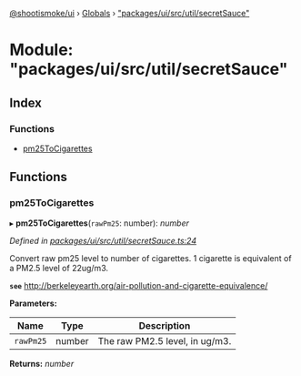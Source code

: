 [@shootismoke/ui](../README.md) › [Globals](../globals.md) › ["packages/ui/src/util/secretSauce"](_packages_ui_src_util_secretsauce_.md)

# Module: "packages/ui/src/util/secretSauce"

## Index

### Functions

* [pm25ToCigarettes](_packages_ui_src_util_secretsauce_.md#pm25tocigarettes)

## Functions

###  pm25ToCigarettes

▸ **pm25ToCigarettes**(`rawPm25`: number): *number*

*Defined in [packages/ui/src/util/secretSauce.ts:24](https://github.com/shootismoke/common/blob/72777b1/packages/ui/src/util/secretSauce.ts#L24)*

Convert raw pm25 level to number of cigarettes. 1 cigarette is equivalent of
a PM2.5 level of 22ug/m3.

**`see`** http://berkeleyearth.org/air-pollution-and-cigarette-equivalence/

**Parameters:**

Name | Type | Description |
------ | ------ | ------ |
`rawPm25` | number | The raw PM2.5 level, in ug/m3.  |

**Returns:** *number*
